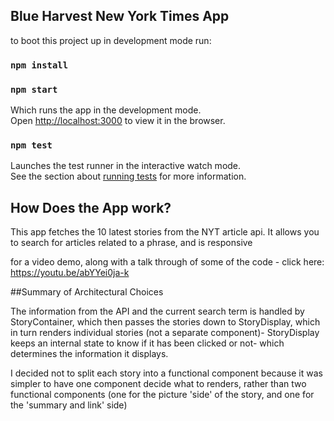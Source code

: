 
## Blue Harvest New York Times App

to boot this project up in development mode run:

### `npm install`
### `npm start`

Which runs the app in the development mode.<br>
Open [http://localhost:3000](http://localhost:3000) to view it in the browser.

### `npm test`

Launches the test runner in the interactive watch mode.<br>
See the section about [running tests](https://facebook.github.io/create-react-app/docs/running-tests) for more information.

## How Does the App work?

This app fetches the 10 latest stories from the NYT article api. It allows you to search for articles related to a phrase, and is responsive

for a video demo, along with a talk through of some of the code - click here: https://youtu.be/abYYei0ja-k

##Summary of Architectural Choices  

The information from the API and the current search term is handled by StoryContainer, which then passes the stories down to StoryDisplay, which in turn renders individual stories (not a separate component)- StoryDisplay keeps an internal state to know if it has been clicked or not- which determines the information it displays.

I decided not to split each story into a functional component because it was simpler to have one component decide what to renders, rather than two functional components (one for the picture 'side' of the story, and one for the 'summary and link' side)
